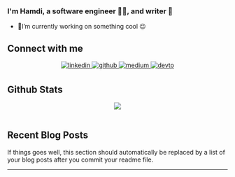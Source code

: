 ### I'm Hamdi, a software engineer 👨‍💻, and writer 📝
  
- 🔭I’m currently working on something cool 😉  

## Connect with me  
<div align="center">
<a href="https://linkedin.com/in/https://www.linkedin.com/in/hamdi-bouallegue-810054151/" target="_blank">
<img src=https://img.shields.io/badge/linkedin-%231E77B5.svg?&style=for-the-badge&logo=linkedin&logoColor=white alt=linkedin style="margin-bottom: 5px;" />
</a>
<a href="https://github.com/https://github.com/HamdiBouallegue" target="_blank">
<img src=https://img.shields.io/badge/github-%2324292e.svg?&style=for-the-badge&logo=github&logoColor=white alt=github style="margin-bottom: 5px;" />
</a>
<a href="https://medium.com/https://hamdi-bouallegue.medium.com/" target="_blank">
<img src=https://img.shields.io/badge/medium-%23292929.svg?&style=for-the-badge&logo=medium&logoColor=white alt=medium style="margin-bottom: 5px;" />
</a>
<a href="https://dev.to/https://dev.to/hamdibouallegue" target="_blank">
<img src=https://img.shields.io/badge/dev.to-%2308090A.svg?&style=for-the-badge&logo=dev.to&logoColor=white alt=devto style="margin-bottom: 5px;" />
</a>  
</div>  
  
## Github Stats  
<div align="center"><img src="https://github-readme-stats.vercel.app/api?username=HamdiBouallegue&show_icons=true&count_private=true&hide_border=true" align="center" /></div>  
<br/>  


## Recent Blog Posts  
<!-- BLOG-POST-LIST:START -->  
If things goes well, this section should automatically be replaced by a list of your blog posts after you commit your readme file. 
<!-- BLOG-POST-LIST:END -->  
----
